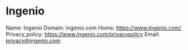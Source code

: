 
# Ingenio

Name: Ingenio
Domain: ingenio.com
Home: https://www.ingenio.com/
Privacy_policy: https://www.ingenio.com/privacypolicy
Email: privacy@ingenio.com
